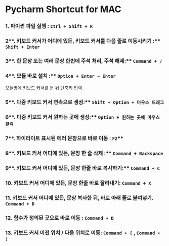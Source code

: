# Pycharm Shortcut for MAC



### **1. 파이썬 파일 실행 :**  `Ctrl + Shift + R`

### 2**. 키보드 커서가 어디에 있든,  키보드 커서를 다음 줄로 이동시키기 :**  `Shift + Enter`

### 3**. 한 문장 또는 여러 문장 한번에 주석 처리, 주석 해제:**  `Command + /`

### 4**. 모듈 바로 설치 :** `Option + Enter ➔ Enter`

모듈명에 키보드 커서를 둔 뒤 단축키 입력

### 5**. 다중 키보드 커서 연속으로 생성:** `Shift + Option + 마우스 드래그`

### 6**. 다중 키보드 커서 원하는 곳에 생성:** `Option + 원하는 곳에 마우스 클릭`

### 7**. 하이라이트 표시된 에러 문장으로 바로 이동 : `F2`**

### 8**. 키보드 커서 어디에 있든,  문장 한 줄 삭제 :** `Command + Backspace`

### 9**. 키보드 커서 어디에 있든, 문장 한줄 바로 복사하기:** `Command + C`

### **10. 키보드 커서 어디에 있든, 문장 한줄 바로 잘라내기:** `Command + X`

### **11. 키보드 커서 어디에 있든, 문장 복사한 뒤, 바로 아래 줄로 붙여넣기.**  `Command + D`

### **12. 함수가 정의된 곳으로 바로 이동 :** `Command + B`

### **13. 키보드 커서 이전 위치 / 다음 위치로 이동:**  `Command + [` , `Command + ]`